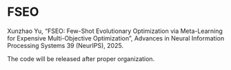# FSEO
Xunzhao Yu, “FSEO: Few-Shot Evolutionary Optimization via Meta-Learning for Expensive Multi-Objective Optimization”,
Advances in Neural Information Processing Systems 39 (NeurIPS), 2025. 

The code will be released after proper organization.
